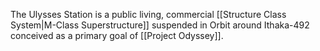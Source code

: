 The Ulysses Station is a public living, commercial [[Structure Class System|M-Class Superstructure]] suspended in Orbit around Ithaka-492 conceived as a primary goal of [[Project Odyssey]].